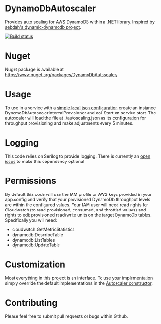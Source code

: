 # DynamoDbAutoscaler
Provides auto scaling for AWS DynamoDB within a .NET library.  Inspired by [sebdah's dynamic-dynamodb project](https://github.com/sebdah/dynamic-dynamodb).

[![Build status](https://ci.appveyor.com/api/projects/status/8m542idys5e959xs?svg=true)](https://ci.appveyor.com/project/brianfeucht/dynamodbautoscaler)

# Nuget
Nuget package is available at https://www.nuget.org/packages/DynamoDbAutoscaler/

# Usage
To use in a service with a [simple local json configuration](https://github.com/litmus/DynamoDbAutoscaler/blob/master/autoscaling.json) create an instance DynamoDbAutoscalerIntervalProvisioner and call Start on service start.  The autoscaler will load the file at ./autoscaling.json as its configuration for throughput provisioning and make adjustments every 5 minutes.  

# Logging
This code relies on Serilog to provide logging.  There is currently an [open issue](https://github.com/litmus/DynamoDbAutoscaler/issues/1) to make this dependency optional

# Permissions 
By default this code will use the IAM profile or AWS keys provided in your app.config and verify that your provisioned DynamoDb throughput levels are within the configured values.  Your IAM user will need read rights for Cloudwatch (to read provisioned, consumed, and throttled values) and rights to edit provisioned read/write units on the target DynamoDb tables.  Specifically you will need:
* cloudwatch:GetMetricStatistics
* dynamodb:DescribeTable
* dynamodb:ListTables
* dynamodb:UpdateTable

# Customization
Most everything in this project is an interface.  To use your implementation simply override the default implementations in the [Autoscaler constructor](https://github.com/litmus/DynamoDbAutoscaler/blob/master/DynamoDbAutoScaler/Autoscaler.cs).

# Contributing
Please feel free to submit pull requests or bugs within Github.  
